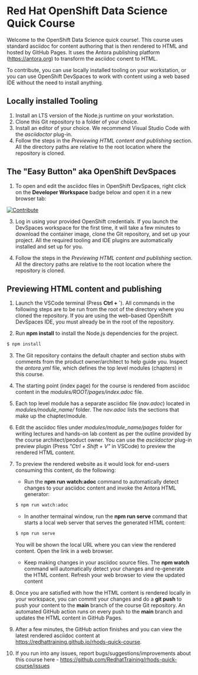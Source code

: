 # Red Hat OpenShift Data Science Quick Course

Welcome to the OpenShift Data Science quick course!. This course uses standard asciidoc for content authoring that is then rendered to HTML and hosted by GitHub Pages. It uses the Antora publishing platform (https://antora.org) to transform the asciidoc conent to HTML.

To contribute, you can use locally installed tooling on your workstation, or you can use OpenShift DevSpaces to work with content using a web based IDE without the need to install anything.

## Locally installed Tooling

1. Install an LTS version of the Node.js runtime on your workstation.
2. Clone this Git repository to a folder of your choice.
3. Install an editor of your choice. We recommend Visual Studio Code with the *asciidoctor* plug-in.
4. Follow the steps in the *Previewing HTML content and publishing* section. All the directory paths are relative to the root location where the repository is cloned.

## The "Easy Button" aka OpenShift DevSpaces

1. To open and edit the asciidoc files in OpenShift DevSpaces, right click on the **Developer Workspace** badge below and open it in a new browser tab:

[![Contribute](https://www.eclipse.org/che/contribute.svg)](https://devspaces.apps.cluster-bqmpk.bqmpk.sandbox1618.opentlc.com/#https://github.com/RedHatTraining/rhods-quick-course)

3. Log in using your provided OpenShift credentials. If you launch the DevSpaces workspace for the first time, it will take a few minutes to download the container image, clone the Git repository, and set up your project. All the required tooling and IDE plugins are automatically installed and set up for you.

4. Follow the steps in the *Previewing HTML content and publishing* section. All the directory paths are relative to the root location where the repository is cloned.

## Previewing HTML content and publishing

1. Launch the VSCode terminal (Press **Ctrl + `**). All commands in the following steps are to be run from the root of the directory where you cloned the repository. If you are using the web-based OpenShift DevSpaces IDE, you must already be in the root of the repository.

2. Run **npm install** to install the Node.js dependencies for the project.

```bash
$ npm install
```

3. The Git repository contains the default chapter and section stubs with comments from the product owner/architect to help guide you. Inspect the *antora.yml* file, which defines the top level modules (chapters) in this course. 

4. The starting point (index page) for the course is rendered from asciidoc content in the *modules/ROOT/pages/index.adoc* file.

5. Each top level module has a separate asciidoc file (*nav.adoc*) located in *modules/module_name/* folder. The *nav.adoc* lists the sections that make up the chapter/module.

6. Edit the asciidoc files under *modules/module_name/pages* folder for writing lectures and hands-on lab content as per the outline provided by the course architect/peoduct owner. You can use the *asciidoctor* plug-in preview plugin (Press *"Ctrl + Shift + V"* in VSCode) to preview the rendered HTML content.

7. To preview the rendered website as it would look for end-users consuming this content, do the following:

    * Run the **npm run watch:adoc** command to automatically detect changes to your asciidoc content and invoke the Antora HTML generator:

    ```bash
    $ npm run watch:adoc
    ```

    * In another termainal window, run the **npm run serve** command that starts a local web server that serves the generated HTML content:

    ```bash
    $ npm run serve
    ```
    You will be shown the local URL where you can view the rendered content. Open the link in a web browser.

    * Keep making changes in your asciidoc source files. The **npm watch** command will automatically detect your changes and re-generate the HTML content. Refresh your web browser to view the updated content

8. Once you are satisfied with how the HTML content is rendered locally in your workspace, you can commit your changes and do a **git push** to push your content to the **main** branch of the course Git repository. An automated GitHub action runs on every push to the **main** branch and updates the HTML content in GitHub Pages.

9. After a few minutes, the GitHub action finishes and you can view the latest rendered asciidoc content at https://redhattraining.github.io/rhods-quick-course.

10. If you run into any issues, report bugs/suggestions/improvements about this course here - https://github.com/RedhatTraining/rhods-quick-course/issues
